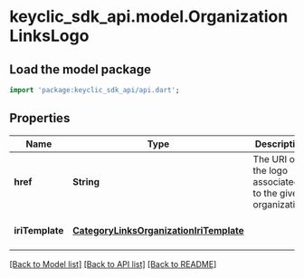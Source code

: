 # keyclic_sdk_api.model.OrganizationLinksLogo

## Load the model package
```dart
import 'package:keyclic_sdk_api/api.dart';
```

## Properties
Name | Type | Description | Notes
------------ | ------------- | ------------- | -------------
**href** | **String** | The URI of the logo associated to the given organization. | [optional] [default to null]
**iriTemplate** | [**CategoryLinksOrganizationIriTemplate**](CategoryLinksOrganizationIriTemplate.md) |  | [optional] [default to null]

[[Back to Model list]](../README.md#documentation-for-models) [[Back to API list]](../README.md#documentation-for-api-endpoints) [[Back to README]](../README.md)


